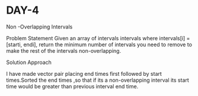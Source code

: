 # DAY-4
Non -Overlapping Intervals

Problem Statement
Given an array of intervals intervals where intervals[i] = [starti, endi], return the minimum number of intervals you need to remove to make the rest of the intervals non-overlapping.

Solution Approach

I have made vector pair placing end times first followed by start times.Sorted the end times ,so that if its a non-overlapping interval its start time would be greater than previous interval end time.
